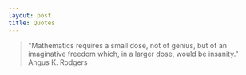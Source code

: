 ```yaml
---
layout: post
title: Quotes
---
```


> "Mathematics requires a small dose, not of genius, but of an imaginative freedom which, in a larger dose, would be insanity."  Angus K. Rodgers


